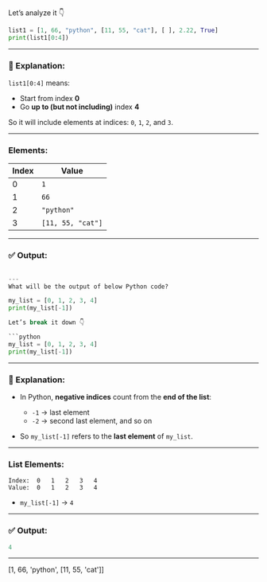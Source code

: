 Let’s analyze it 👇

```python
list1 = [1, 66, "python", [11, 55, "cat"], [ ], 2.22, True]
print(list1[0:4])
```

---

### 🧩 Explanation:

`list1[0:4]` means:

* Start from index **0**
* Go **up to (but not including)** index **4**

So it will include elements at indices:
`0`, `1`, `2`, and `3`.

---

### Elements:

| Index | Value             |
| ----- | ----------------- |
| 0     | `1`               |
| 1     | `66`              |
| 2     | `"python"`        |
| 3     | `[11, 55, "cat"]` |

---

### ✅ Output:

```python

---
What will be the output of below Python code?

my_list = [0, 1, 2, 3, 4]
print(my_list[-1])

Let’s break it down 👇

```python
my_list = [0, 1, 2, 3, 4]
print(my_list[-1])
```

---

### 🧩 Explanation:

* In Python, **negative indices** count from the **end of the list**:

  * `-1` → last element
  * `-2` → second last element, and so on

* So `my_list[-1]` refers to the **last element** of `my_list`.

---

### List Elements:

```
Index:  0   1   2   3   4
Value:  0   1   2   3   4
```

* `my_list[-1]` → `4`

---

### ✅ Output:

```python
4
```


---
[1, 66, 'python', [11, 55, 'cat']]
```
